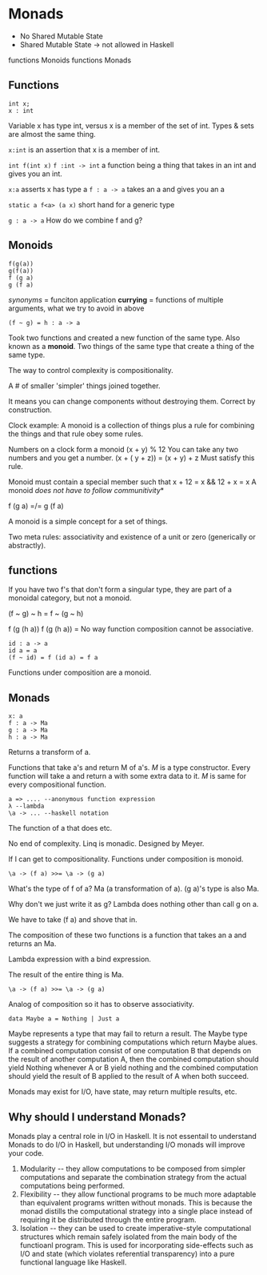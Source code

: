 # Monads

- No Shared Mutable State
- Shared Mutable State -> not allowed in Haskell

functions
Monoids
functions
Monads

## Functions

```
int x;
x : int
```

Variable x has type int, versus x is a member of the set of int.
Types & sets are almost the same thing.

`x:int` is an assertion that x is a member of int.

`int f(int x)`
`f :int -> int` a function being a thing that takes in an int and gives you an int.

`x:a` asserts x has type a
`f : a -> a` takes an a and gives you an a

`static a f<a> (a x)` short hand for a generic type

`g : a -> a`
How do we combine f and g?

## Monoids

```
f(g(a))
g(f(a))
f (g a)
g (f a)
```
*synonyms* = funciton application
**currying** = functions of multiple arguments, what we try to avoid in above

```
(f ~ g) = h : a -> a
```
Took two functions and created a new function of the same type. Also known as a **monoid**. Two things of the same type that create a thing of the same type.

The way to control complexity is compositionality.

A # of smaller 'simpler' things joined together.

It means you can change components without destroying them. Correct by construction.

Clock example: A monoid is a collection of things plus a rule for combining the things and that rule obey some rules.

Numbers on a clock form a monoid
(x + y) % 12
You can take any two numbers and you get a number.
(x + ( y + z)) = (x + y) + z
Must satisfy this rule.

Monoid must contain a special member such that x + 12 = x && 12 + x = x
A monoid *does not have to follow communitivity**

f (g a) =/= g (f a)

A monoid is a simple concept for a set of things.

Two meta rules: associativity and existence of a unit or zero (generically or abstractly).

## functions
If you have two f's that don't form a singular type, they are part of a monoidal category, but not a monoid.

(f ~ g) ~ h = f ~ (g ~ h)

f (g (h a))
f (g (h a)) = No way function composition cannot be associative.

```
id : a -> a
id a = a
(f ~ id) = f (id a) = f a
```
Functions under composition are a monoid.

## Monads
```
x: a
f : a -> Ma
g : a -> Ma
h : a -> Ma
```
Returns a transform of a.

Functions that take a's and return M of a's. *M* is a type constructor. Every function will take a and return a with some extra data to it. *M* is same for every compositional function.

```
a => .... --anonymous function expression
λ --lambda
\a -> ... --haskell notation
```
The function of a that does etc.

No end of complexity. Linq is monadic. Designed by Meyer.

If I can get to compositionality. Functions under composition is monoid.

```
\a -> (f a) >>= \a -> (g a)
```
What's the type of f of a? Ma (a transformation of a). (g a)'s type is also Ma.

Why don't we just write it as g? Lambda does nothing other than call g on a.

We have to take (f a) and shove that in.

The composition of these two functions is a function that takes an a and returns an Ma.

Lambda expression with a bind expression.

The result of the entire thing is Ma.

```
\a -> (f a) >>= \a -> (g a)
```

Analog of composition so it has to observe associativity.

```
data Maybe a = Nothing | Just a
```

Maybe represents a type that may fail to return a result. The Maybe type suggests a strategy for combining computations which return Maybe alues. If a combined computation consist of one computation B that depends on the result of another computation A, then the combined computation should yield Nothing whenever A or B yield nothing and the combined computation should yield the result of B applied to the result of A when both succeed.

Monads may exist for I/O, have state, may return multiple results, etc.

## Why should I understand Monads?

Monads play a central role in I/O in Haskell. It is not essentail to understand Monads to do I/O in Haskell, but understanding I/O monads will improve your code.

1. Modularity -- they allow computations to be composed from simpler computations and separate the combination strategy from the actual computations being performed.
2. Flexibility -- they allow functional programs to be much more adaptable than equivalent programs written without monads. This is because the monad distills the computational strategy into a single place instead of requiring it be distributed through the entire program.
3. Isolation -- they can be used to create imperative-style computational structures which remain safely isolated from the main body of the functioanl program. This is used for incorporating side-effects such as I/O and state (which violates referential transparency) into a pure functional language like Haskell.
